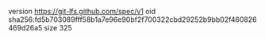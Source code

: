 version https://git-lfs.github.com/spec/v1
oid sha256:fd5b703089fff58b1a7e96e90bf2f700322cbd29252b9bb02f460826469d26a5
size 325

